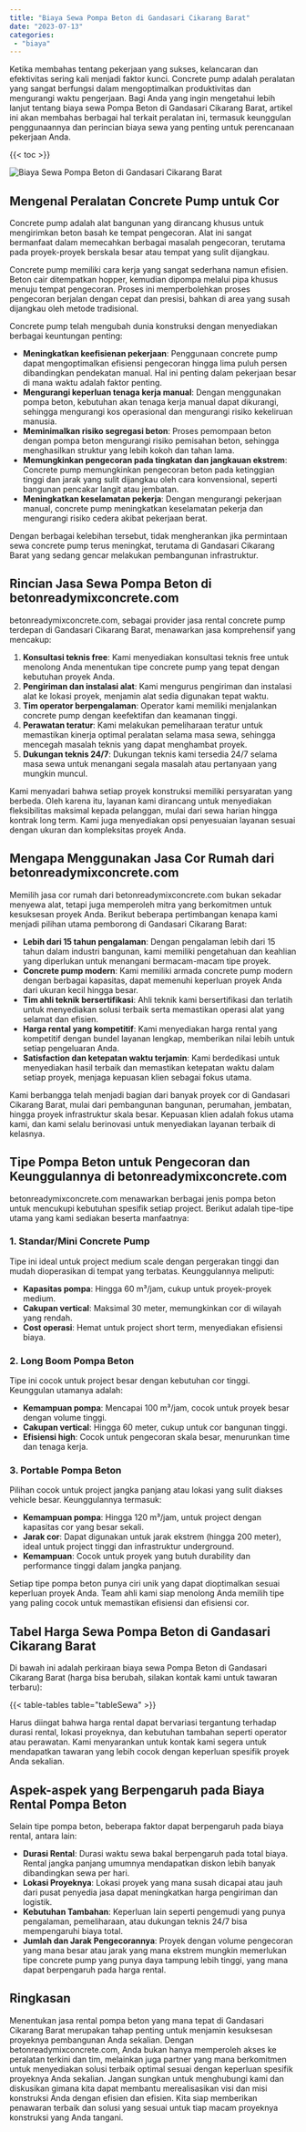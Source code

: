 ```yaml
---
title: "Biaya Sewa Pompa Beton di Gandasari Cikarang Barat"
date: "2023-07-13"
categories: 
 - "biaya"
---
```


Ketika membahas tentang pekerjaan yang sukses, kelancaran dan efektivitas sering kali menjadi faktor kunci. Concrete pump adalah peralatan yang sangat berfungsi dalam mengoptimalkan produktivitas dan mengurangi waktu pengerjaan. Bagi Anda yang ingin mengetahui lebih lanjut tentang biaya sewa Pompa Beton di Gandasari Cikarang Barat, artikel ini akan membahas berbagai hal terkait peralatan ini, termasuk keunggulan penggunaannya dan perincian biaya sewa yang penting untuk perencanaan pekerjaan Anda.

{{< toc >}}

![Biaya Sewa Pompa Beton di Gandasari Cikarang Barat](https://betoncor8.github.io/pump/concrete-pump%20(10).png)

## Mengenal Peralatan Concrete Pump untuk Cor

Concrete pump adalah alat bangunan yang dirancang khusus untuk mengirimkan beton basah ke tempat pengecoran. Alat ini sangat bermanfaat dalam memecahkan berbagai masalah pengecoran, terutama pada proyek-proyek berskala besar atau tempat yang sulit dijangkau.

Concrete pump memiliki cara kerja yang sangat sederhana namun efisien. Beton cair ditempatkan hopper, kemudian dipompa melalui pipa khusus menuju tempat pengecoran. Proses ini memperbolehkan proses pengecoran berjalan dengan cepat dan presisi, bahkan di area yang susah dijangkau oleh metode tradisional.

Concrete pump telah mengubah dunia konstruksi dengan menyediakan berbagai keuntungan penting:

- **Meningkatkan keefisienan pekerjaan**: Penggunaan concrete pump dapat mengoptimalkan efisiensi pengecoran hingga lima puluh persen dibandingkan pendekatan manual. Hal ini penting dalam pekerjaan besar di mana waktu adalah faktor penting.
- **Mengurangi keperluan tenaga kerja manual**: Dengan menggunakan pompa beton, kebutuhan akan tenaga kerja manual dapat dikurangi, sehingga mengurangi kos operasional dan mengurangi risiko kekeliruan manusia.
- **Meminimalkan risiko segregasi beton**: Proses pemompaan beton dengan pompa beton mengurangi risiko pemisahan beton, sehingga menghasilkan struktur yang lebih kokoh dan tahan lama.
- **Memungkinkan pengecoran pada tingkatan dan jangkauan ekstrem**: Concrete pump memungkinkan pengecoran beton pada ketinggian tinggi dan jarak yang sulit dijangkau oleh cara konvensional, seperti bangunan pencakar langit atau jembatan.
- **Meningkatkan keselamatan pekerja**: Dengan mengurangi pekerjaan manual, concrete pump meningkatkan keselamatan pekerja dan mengurangi risiko cedera akibat pekerjaan berat.

Dengan berbagai kelebihan tersebut, tidak mengherankan jika permintaan sewa concrete pump terus meningkat, terutama di Gandasari Cikarang Barat yang sedang gencar melakukan pembangunan infrastruktur.

## Rincian Jasa Sewa Pompa Beton di betonreadymixconcrete.com

betonreadymixconcrete.com, sebagai provider jasa rental concrete pump terdepan di Gandasari Cikarang Barat, menawarkan jasa komprehensif yang mencakup:

1. **Konsultasi teknis free**: Kami menyediakan konsultasi teknis free untuk menolong Anda menentukan tipe concrete pump yang tepat dengan kebutuhan proyek Anda.
2. **Pengiriman dan instalasi alat**: Kami mengurus pengiriman dan instalasi alat ke lokasi proyek, menjamin alat sedia digunakan tepat waktu.
3. **Tim operator berpengalaman**: Operator kami memiliki menjalankan concrete pump dengan keefektifan dan keamanan tinggi.
4. **Perawatan teratur**: Kami melakukan pemeliharaan teratur untuk memastikan kinerja optimal peralatan selama masa sewa, sehingga mencegah masalah teknis yang dapat menghambat proyek.
5. **Dukungan teknis 24/7**: Dukungan teknis kami tersedia 24/7 selama masa sewa untuk menangani segala masalah atau pertanyaan yang mungkin muncul.

Kami menyadari bahwa setiap proyek konstruksi memiliki persyaratan yang berbeda. Oleh karena itu, layanan kami dirancang untuk menyediakan fleksibilitas maksimal kepada pelanggan, mulai dari sewa harian hingga kontrak long term. Kami juga menyediakan opsi penyesuaian layanan sesuai dengan ukuran dan kompleksitas proyek Anda.

## Mengapa Menggunakan Jasa Cor Rumah dari betonreadymixconcrete.com

Memilih jasa cor rumah dari betonreadymixconcrete.com bukan sekadar menyewa alat, tetapi juga memperoleh mitra yang berkomitmen untuk kesuksesan proyek Anda. Berikut beberapa pertimbangan kenapa kami menjadi pilihan utama pemborong di Gandasari Cikarang Barat:

- **Lebih dari 15 tahun pengalaman**: Dengan pengalaman lebih dari 15 tahun dalam industri bangunan, kami memiliki pengetahuan dan keahlian yang diperlukan untuk menangani bermacam-macam tipe proyek.
- **Concrete pump modern**: Kami memiliki armada concrete pump modern dengan berbagai kapasitas, dapat memenuhi keperluan proyek Anda dari ukuran kecil hingga besar.
- **Tim ahli teknik bersertifikasi**: Ahli teknik kami bersertifikasi dan terlatih untuk menyediakan solusi terbaik serta memastikan operasi alat yang selamat dan efisien.
- **Harga rental yang kompetitif**: Kami menyediakan harga rental yang kompetitif dengan bundel layanan lengkap, memberikan nilai lebih untuk setiap pengeluaran Anda.
- **Satisfaction dan ketepatan waktu terjamin**: Kami berdedikasi untuk menyediakan hasil terbaik dan memastikan ketepatan waktu dalam setiap proyek, menjaga kepuasan klien sebagai fokus utama.

Kami berbangga telah menjadi bagian dari banyak proyek cor di Gandasari Cikarang Barat, mulai dari pembangunan bangunan, perumahan, jembatan, hingga proyek infrastruktur skala besar. Kepuasan klien adalah fokus utama kami, dan kami selalu berinovasi untuk menyediakan layanan terbaik di kelasnya.

## Tipe Pompa Beton untuk Pengecoran dan Keunggulannya di betonreadymixconcrete.com

betonreadymixconcrete.com menawarkan berbagai jenis pompa beton untuk mencukupi kebutuhan spesifik setiap project. Berikut adalah tipe-tipe utama yang kami sediakan beserta manfaatnya:

### 1\. Standar/Mini Concrete Pump

Tipe ini ideal untuk project medium scale dengan pergerakan tinggi dan mudah dioperasikan di tempat yang terbatas. Keunggulannya meliputi:

- **Kapasitas pompa**: Hingga 60 m³/jam, cukup untuk proyek-proyek medium.
- **Cakupan vertical**: Maksimal 30 meter, memungkinkan cor di wilayah yang rendah.
- **Cost operasi**: Hemat untuk project short term, menyediakan efisiensi biaya.

### 2\. Long Boom Pompa Beton

Tipe ini cocok untuk project besar dengan kebutuhan cor tinggi. Keunggulan utamanya adalah:

- **Kemampuan pompa**: Mencapai 100 m³/jam, cocok untuk proyek besar dengan volume tinggi.
- **Cakupan vertical**: Hingga 60 meter, cukup untuk cor bangunan tinggi.
- **Efisiensi high**: Cocok untuk pengecoran skala besar, menurunkan time dan tenaga kerja.

### 3\. Portable Pompa Beton

Pilihan cocok untuk project jangka panjang atau lokasi yang sulit diakses vehicle besar. Keunggulannya termasuk:

- **Kemampuan pompa**: Hingga 120 m³/jam, untuk project dengan kapasitas cor yang besar sekali.
- **Jarak cor**: Dapat digunakan untuk jarak ekstrem (hingga 200 meter), ideal untuk project tinggi dan infrastruktur underground.
- **Kemampuan**: Cocok untuk proyek yang butuh durability dan performance tinggi dalam jangka panjang.

Setiap tipe pompa beton punya ciri unik yang dapat dioptimalkan sesuai keperluan proyek Anda. Team ahli kami siap menolong Anda memilih tipe yang paling cocok untuk memastikan efisiensi dan efisiensi cor.

## Tabel Harga Sewa Pompa Beton di Gandasari Cikarang Barat

Di bawah ini adalah perkiraan biaya sewa Pompa Beton di Gandasari Cikarang Barat (harga bisa berubah, silakan kontak kami untuk tawaran terbaru):

{{< table-tables table="tableSewa" >}}

Harus diingat bahwa harga rental dapat bervariasi tergantung terhadap durasi rental, lokasi proyeknya, dan kebutuhan tambahan seperti operator atau perawatan. Kami menyarankan untuk kontak kami segera untuk mendapatkan tawaran yang lebih cocok dengan keperluan spesifik proyek Anda sekalian.

## Aspek-aspek yang Berpengaruh pada Biaya Rental Pompa Beton

Selain tipe pompa beton, beberapa faktor dapat berpengaruh pada biaya rental, antara lain:

- **Durasi Rental**: Durasi waktu sewa bakal berpengaruh pada total biaya. Rental jangka panjang umumnya mendapatkan diskon lebih banyak dibandingkan sewa per hari.
- **Lokasi Proyeknya**: Lokasi proyek yang mana susah dicapai atau jauh dari pusat penyedia jasa dapat meningkatkan harga pengiriman dan logistik.
- **Kebutuhan Tambahan**: Keperluan lain seperti pengemudi yang punya pengalaman, pemeliharaan, atau dukungan teknis 24/7 bisa mempengaruhi biaya total.
- **Jumlah dan Jarak Pengecorannya**: Proyek dengan volume pengecoran yang mana besar atau jarak yang mana ekstrem mungkin memerlukan tipe concrete pump yang punya daya tampung lebih tinggi, yang mana dapat berpengaruh pada harga rental.

## Ringkasan

Menentukan jasa rental pompa beton yang mana tepat di Gandasari Cikarang Barat merupakan tahap penting untuk menjamin kesuksesan proyeknya pembangunan Anda sekalian. Dengan betonreadymixconcrete.com, Anda bukan hanya memperoleh akses ke peralatan terkini dan tim, melainkan juga partner yang mana berkomitmen untuk menyediakan solusi terbaik optimal sesuai dengan keperluan spesifik proyeknya Anda sekalian. Jangan sungkan untuk menghubungi kami dan diskusikan gimana kita dapat membantu merealisasikan visi dan misi konstruksi Anda dengan efisien dan efisien. Kita siap memberikan penawaran terbaik dan solusi yang sesuai untuk tiap macam proyeknya konstruksi yang Anda tangani.
